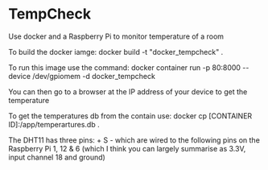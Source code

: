 # TempCheck
Use docker and a Raspberry Pi to monitor temperature of a room

To build the docker iamge:
docker build -t "docker_tempcheck" .

To run this image use the command:
docker container run -p 80:8000 --device /dev/gpiomem -d docker_tempcheck

You can then go to a browser at the IP address of your device to get the temperature

To get the temperatures db from the contain use: 
docker cp [CONTAINER ID]:/app/temperartures.db .

The DHT11 has three pins: + S - which are wired to the following pins on the Raspberry Pi 1, 12 & 6 (which I think you can largely summarise as 3.3V, input channel 18 and ground)

